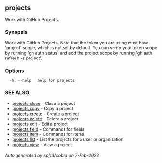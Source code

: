 ## projects

Work with GitHub Projects.

### Synopsis

Work with GitHub Projects. Note that the token you are using must have 'project' scope, which is not set by default. You can verify your token scope by running 'gh auth status' and add the project scope by running 'gh auth refresh -s project'.

### Options

```
  -h, --help   help for projects
```

### SEE ALSO

* [projects close](projects_close.md)	 - Close a project
* [projects copy](projects_copy.md)	 - Copy a project
* [projects create](projects_create.md)	 - Create a project
* [projects delete](projects_delete.md)	 - Delete a project
* [projects edit](projects_edit.md)	 - Edit a project
* [projects field](projects_field.md)	 - Commands for fields
* [projects item](projects_item.md)	 - Commands for items
* [projects list](projects_list.md)	 - List the projects for a user or organization
* [projects view](projects_view.md)	 - View a project

###### Auto generated by spf13/cobra on 7-Feb-2023
